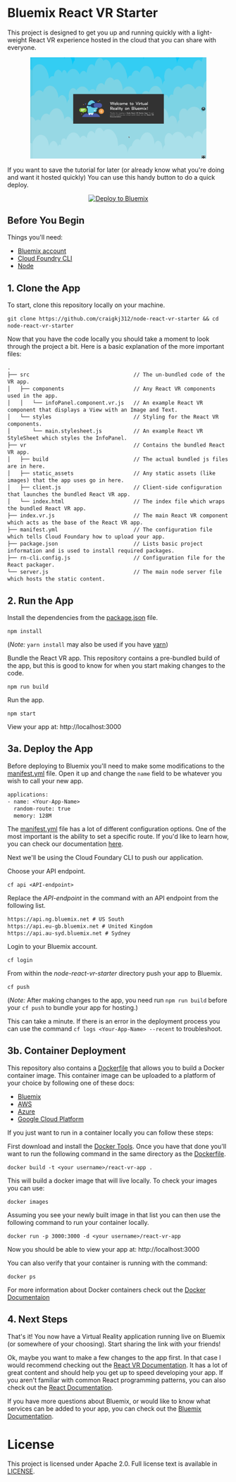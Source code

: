 # Bluemix React VR Starter

This project is designed to get you up and running quickly with a light-weight React VR experience hosted in the cloud that you can share with everyone.

<p align="center">
  <img src="readme_img/example-run.gif" width="400">
</p>

If you want to save the tutorial for later (or already know what you're doing and want it hosted quickly) You can use this handy button to do a quick deploy.

<p align="center">
    <a href="https://bluemix.net/deploy?repository=https://github.com/craigkj312/node-react-vr-starter&branch=master"><img src="https://bluemix.net/deploy/button.png" alt="Deploy to Bluemix" target="_blank"></a>
</p>

## Before You Begin

Things you'll need:
* [Bluemix account](https://console.ng.bluemix.net/registration/)
* [Cloud Foundry CLI](https://github.com/cloudfoundry/cli#downloads)
* [Node](https://nodejs.org/en/)

## 1. Clone the App

To start, clone this repository locally on your machine.

  ```
  git clone https://github.com/craigkj312/node-react-vr-starter && cd node-react-vr-starter
  ```

Now that you have the code locally you should take a moment to look through the project a bit. Here is a basic explanation of the more important files:

```
.
├── src                                 // The un-bundled code of the VR app.
│   ├── components                      // Any React VR components used in the app.
│   │   └── infoPanel.component.vr.js   // An example React VR component that displays a View with an Image and Text.
│   └── styles                          // Styling for the React VR components.
│       └── main.stylesheet.js          // An example React VR StyleSheet which styles the InfoPanel.
├── vr                                  // Contains the bundled React VR app.
│   ├── build                           // The actual bundled js files are in here.
│   ├── static_assets                   // Any static assets (like images) that the app uses go in here.
│   ├── client.js                       // Client-side configuration that launches the bundled React VR app.
│   └── index.html                      // The index file which wraps the bundled React VR app.
├── index.vr.js                         // The main React VR component which acts as the base of the React VR app.
├── manifest.yml                        // The configuration file which tells Cloud Foundary how to upload your app.
├── package.json                        // Lists basic project information and is used to install required packages.
├── rn-cli.config.js                    // Configuration file for the React packager. 
└── server.js                           // The main node server file which hosts the static content.
```

## 2. Run the App

Install the dependencies from the [package.json](https://docs.npmjs.com/files/package.json) file.
  ```
  npm install
  ```
(_Note:_ `yarn install` may also be used if you have [yarn](https://yarnpkg.com/en/))

Bundle the React VR app. This repository contains a pre-bundled build of the app, but this is good to know for when you start making changes to the code.
  ```
  npm run build
  ```

Run the app.
  ```
  npm start  
  ```

View your app at: http://localhost:3000

## 3a. Deploy the App

Before deploying to Bluemix you'll need to make some modifications to the [manifest.yml](mainfest.yml) file. Open it up and change the `name` field to be whatever you wish to call your new app.
 
 ```
 applications:
 - name: <Your-App-Name>
   random-route: true
   memory: 128M
 ```

The [manifest.yml](mainfest.yml) file has a lot of different configuration options. One of the most important is the ability to set a specific route. If you'd like to learn how, you can check our documentation [here](https://console.bluemix.net/docs/manageapps/depapps.html#appmanifest).

Next we'll be using the Cloud Foundary CLI to push our application.

Choose your API endpoint.
   ```
   cf api <API-endpoint>
   ```

Replace the *API-endpoint* in the command with an API endpoint from the following list.
  ```
  https://api.ng.bluemix.net # US South
  https://api.eu-gb.bluemix.net # United Kingdom
  https://api.au-syd.bluemix.net # Sydney
  ```

Login to your Bluemix account.
  ```
  cf login
  ```

From within the *node-react-vr-starter* directory push your app to Bluemix.
  ```
  cf push
  ```
(_Note:_ After making changes to the app, you need run `npm run build` before your `cf push` to bundle your app for hosting.)

This can take a minute. If there is an error in the deployment process you can use the command `cf logs <Your-App-Name> --recent` to troubleshoot.

## 3b. Container Deployment

This repository also contains a [Dockerfile](Dockerfile) that allows you to build a Docker container image. This container image can be uploaded to a platform of your choice by following one of these docs:

* [Bluemix](https://console.ng.bluemix.net/docs/containers/container_single_ui.html#container_gettingstarted_tutorial)
* [AWS](https://aws.amazon.com/getting-started/tutorials/deploy-docker-containers/)
* [Azure](https://docs.microsoft.com/en-us/azure/container-service/container-service-docker-swarm)
* [Google Cloud Platform](https://cloud.google.com/container-engine/docs/)

If you just want to run in a container locally you can follow these steps:

First download and install the [Docker Tools](https://docs.docker.com/engine/installation/). Once you have that done you'll want to run the following command in the same directory as the [Dockerfile](Dockerfile).
```
docker build -t <your username>/react-vr-app .
```

This will build a docker image that will live locally. To check your images you can use:
```
docker images
```

Assuming you see your newly built image in that list you can then use the following command to run your container locally.
```
docker run -p 3000:3000 -d <your username>/react-vr-app
```

Now you should be able to view your app at: http://localhost:3000

You can also verify that your container is running with the command:
```
docker ps
```

For more information about Docker containers check out the [Docker Documentaion](https://docs.docker.com/get-started/)

## 4. Next Steps

That's it! You now have a Virtual Reality application running live on Bluemix (or somewhere of your choosing). Start sharing the link with your friends!

Ok, maybe you want to make a few changes to the app first. In that case I would recommend checking out the [React VR Documentation](https://facebook.github.io/react-vr/docs/getting-started.html). It has a lot of great content and should help you get up to speed developing your app. If you aren't familiar with common React programming patterns, you can also check out the [React Documentation](https://facebook.github.io/react/).

If you have more questions about Bluemix, or would like to know what services can be added to your app, you can check out the [Bluemix Documentation](https://console.bluemix.net/docs/).

# License
This project is licensed under Apache 2.0. Full license text is available in [LICENSE](LICENSE).

